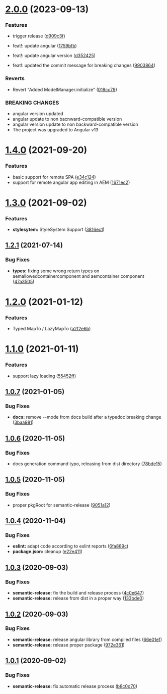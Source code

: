 # [2.0.0](https://github.com/adobe/aem-angular-editable-components/compare/v1.4.0...v2.0.0) (2023-09-13)


### Features

* trigger release ([d909c3f](https://github.com/adobe/aem-angular-editable-components/commit/d909c3f0233d6594b191c72636a89e39553b2031))


* feat!: update angular ([1759bfb](https://github.com/adobe/aem-angular-editable-components/commit/1759bfb73a58b36d1a3c805dd108aeba859b2a4a))
* feat!: update angular version ([d352425](https://github.com/adobe/aem-angular-editable-components/commit/d3524257772aa743beeb21014cfde648b32ddb54))
* feat!: updated the commit message for breaking changes ([9903864](https://github.com/adobe/aem-angular-editable-components/commit/9903864aef0d61a2720aae6a12bf5344e214fd22))


### Reverts

* Revert "Added ModelManager.initialize" ([018cc79](https://github.com/adobe/aem-angular-editable-components/commit/018cc79958399961ffc375925a2e419f55a1ff16))


### BREAKING CHANGES

* angular version updated
* angular update to non bacnward-compatible version
* angular version update to non backward-compatible version
* The project was upgraded to Angular v13

# [1.4.0](https://github.com/adobe/aem-angular-editable-components/compare/v1.3.0...v1.4.0) (2021-09-20)


### Features

* basic support for remote SPA ([e34c124](https://github.com/adobe/aem-angular-editable-components/commit/e34c124bb472c5ed24b320da8b41fcb0cf4f301d))
* support for remote angular app editing in AEM ([1671ec2](https://github.com/adobe/aem-angular-editable-components/commit/1671ec2989ae0ae340c84a1c3767b45b829ddd62))

# [1.3.0](https://github.com/adobe/aem-angular-editable-components/compare/v1.2.1...v1.3.0) (2021-09-02)


### Features

* **stylesytem:** StyleSystem Support ([3816ec1](https://github.com/adobe/aem-angular-editable-components/commit/3816ec12f578dce4e7f199a2cebc66033cd74c18))

## [1.2.1](https://github.com/adobe/aem-angular-editable-components/compare/v1.2.0...v1.2.1) (2021-07-14)


### Bug Fixes

* **types:** fixing some wrong return types on aemallowedcontainercomponent and aemcontainer component ([47a3505](https://github.com/adobe/aem-angular-editable-components/commit/47a35055df74cd521138fd0f562427da5cbeaac7))

# [1.2.0](https://github.com/adobe/aem-angular-editable-components/compare/v1.1.0...v1.2.0) (2021-01-12)


### Features

* Typed MapTo / LazyMapTo ([a2f2e6b](https://github.com/adobe/aem-angular-editable-components/commit/a2f2e6b4e5482bee73ab411342080be66beda742))

# [1.1.0](https://github.com/adobe/aem-angular-editable-components/compare/v1.0.7...v1.1.0) (2021-01-11)


### Features

* support lazy loading ([55452ff](https://github.com/adobe/aem-angular-editable-components/commit/55452ff211270be440bd178aab91c08b711bd0c2))

## [1.0.7](https://github.com/adobe/aem-angular-editable-components/compare/v1.0.6...v1.0.7) (2021-01-05)


### Bug Fixes

* **docs:** remove --mode from docs build after a typedoc breaking change ([3baa981](https://github.com/adobe/aem-angular-editable-components/commit/3baa98167627213a193fce4794dc0ef4a17a699b))

## [1.0.6](https://github.com/adobe/aem-angular-editable-components/compare/v1.0.5...v1.0.6) (2020-11-05)


### Bug Fixes

* docs generation command typo, releasing from dist directory ([78bde15](https://github.com/adobe/aem-angular-editable-components/commit/78bde15d29405ea9c82c0cdfa99ab7f3394662fb))

## [1.0.5](https://github.com/adobe/aem-angular-editable-components/compare/v1.0.4...v1.0.5) (2020-11-05)


### Bug Fixes

* proper pkgRoot for semantic-release ([9051a12](https://github.com/adobe/aem-angular-editable-components/commit/9051a128453218fa403d1e93f9300fe48fe92137))

## [1.0.4](https://github.com/adobe/aem-angular-editable-components/compare/v1.0.3...v1.0.4) (2020-11-04)


### Bug Fixes

* **eslint:** adapt code according to eslint reports ([6fa889c](https://github.com/adobe/aem-angular-editable-components/commit/6fa889c2d45682d65ef48b00c5773890a6b3df95))
* **package.json:** cleanup ([e22e411](https://github.com/adobe/aem-angular-editable-components/commit/e22e411087e2aeef90a72179a10bd1c2f413a134))

## [1.0.3](https://github.com/adobe/aem-angular-editable-components/compare/v1.0.2...v1.0.3) (2020-09-03)


### Bug Fixes

* **semantic-release:** fix the build and release process ([4c0e647](https://github.com/adobe/aem-angular-editable-components/commit/4c0e647026ac96a3e8545df869a67b43150ef31a))
* **semantic-release:** release from dist in a proper way ([133bde0](https://github.com/adobe/aem-angular-editable-components/commit/133bde098e84750c402e17b96b3b7fe0a43157f8))

## [1.0.2](https://github.com/adobe/aem-angular-editable-components/compare/v1.0.1...v1.0.2) (2020-09-03)


### Bug Fixes

* **semantic-release:** release angular library from compiled files ([66e01e1](https://github.com/adobe/aem-angular-editable-components/commit/66e01e16edcd8bcd6d4f01e4a64bebf820962cc3))
* **semantic-release:** release proper package ([972e361](https://github.com/adobe/aem-angular-editable-components/commit/972e3618d43009186cdf25450fd6cf1dda8c3523))

## [1.0.1](https://github.com/adobe/aem-angular-editable-components/compare/v1.0.0...v1.0.1) (2020-09-02)


### Bug Fixes

* **semantic-release:** fix automatic release process ([b8c0d70](https://github.com/adobe/aem-angular-editable-components/commit/b8c0d70b3aab4f0804013c9b010c39c2e51e4244))
